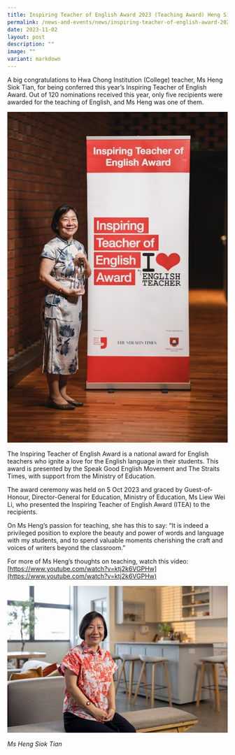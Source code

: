 ```yaml
---
title: Inspiring Teacher of English Award 2023 (Teaching Award) Heng Siok Tian
permalink: /news-and-events/news/inspiring-teacher-of-english-award-2023-heng-siok-tian/
date: 2023-11-02
layout: post
description: ""
image: ""
variant: markdown
---
```

A big congratulations to Hwa Chong Institution (College) teacher, Ms Heng Siok Tian, for being conferred this year’s Inspiring Teacher of English Award. Out of 120 nominations received this year, only five recipients were awarded for the teaching of English, and Ms Heng was one of them.

![](/images/News%20and%20Events/ITEA_2023_P1.jpg)

The Inspiring Teacher of English Award is a national award for English teachers who ignite a love for the English language in their students. This award is presented by the Speak Good English Movement and The Straits Times, with support from the Ministry of Education.

The award ceremony was held on 5 Oct 2023 and graced by Guest-of-Honour, Director-General for Education, Ministry of Education, Ms Liew Wei Li, who presented the Inspiring Teacher of English Award (ITEA) to the recipients. 

On Ms Heng’s passion for teaching, she has this to say: “It is indeed a privileged position to explore the beauty and power of words and language with my students, and to spend valuable moments cherishing the craft and voices of writers beyond the classroom.”

For more of Ms Heng’s thoughts on teaching, watch this video: [https://www.youtube.com/watch?v=ktj2k6VGPHw](https://www.youtube.com/watch?v=ktj2k6VGPHw)

![](/images/News%20and%20Events/ITEA_2023_P2.jpg)

_Ms Heng Siok Tian_